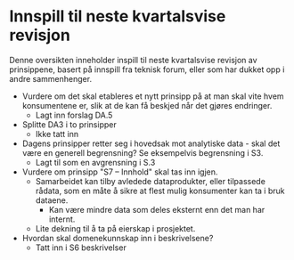 # Innspill til neste kvartalsvise revisjon

Denne oversikten inneholder inspill til neste kvartalsvise revisjon av prinsippene, basert på innspill fra teknisk forum, eller som har dukket opp i andre sammenhenger. 

- Vurdere om det skal etableres et nytt prinsipp på at man skal vite hvem konsumentene er, slik at de kan få beskjed når det gjøres endringer. 
    - Lagt inn forslag DA.5
- Splitte DA3 i to prinsipper
    - Ikke tatt inn
- Dagens prinsipper retter seg i hovedsak mot analytiske data - skal det være en generell begrensning? Se eksempelvis begrensning i S3.
    - Lagt til som en avgrensning i S.3 
- Vurdere om prinsipp "S7 – Innhold" skal tas inn igjen. 
    - Samarbeidet kan tilby avledede dataprodukter, eller tilpassede rådata, som en måte å sikre at flest mulig konsumenter kan ta i bruk dataene. 
        - Kan være mindre data som deles eksternt enn det man har internt. 
    - Lite dekning til å ta på eierskap i prosjektet.
- Hvordan skal domenekunnskap inn i beskrivelsene?
    - Tatt inn i S6 beskrivelser
